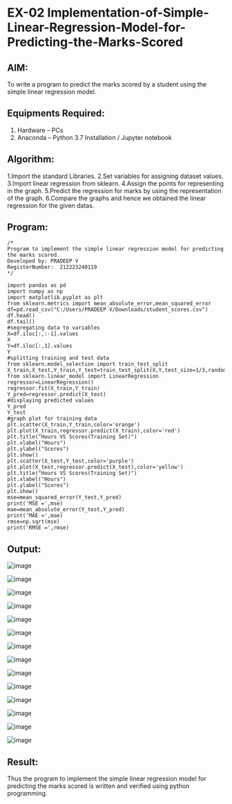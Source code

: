 # EX-02 Implementation-of-Simple-Linear-Regression-Model-for-Predicting-the-Marks-Scored

## AIM:
To write a program to predict the marks scored by a student using the simple linear regression model.

## Equipments Required:
1. Hardware – PCs
2. Anaconda – Python 3.7 Installation / Jupyter notebook

## Algorithm:
1.Import the standard Libraries.
2.Set variables for assigning dataset values.
3.Import linear regression from sklearn.
4.Assign the points for representing in the graph.
5.Predict the regression for marks by using the representation of the graph.
6.Compare the graphs and hence we obtained the linear regression for the given datas.

## Program:
```
/*
Program to implement the simple linear regression model for predicting the marks scored.
Developed by: PRADEEP V
RegisterNumber:  212223240119
*/
```

```
import pandas as pd
import numpy as np
import matplotlib.pyplot as plt
from sklearn.metrics import mean_absolute_error,mean_squared_error
df=pd.read_csv("C:/Users/PRADEEP V/Downloads/student_scores.csv")
df.head()
df.tail()
#segregating data to variables
X=df.iloc[:,:-1].values
X
Y=df.iloc[:,1].values
Y
#splitting training and test data
from sklearn.model_selection import train_test_split
X_train,X_test,Y_train,Y_test=train_test_split(X,Y,test_size=1/3,random_state=0)
from sklearn.linear_model import LinearRegression
regressor=LinearRegression()
regressor.fit(X_train,Y_train)
Y_pred=regressor.predict(X_test)
#displaying predicted values
Y_pred
Y_test
#graph plot for training data
plt.scatter(X_train,Y_train,color='orange')
plt.plot(X_train,regressor.predict(X_train),color='red')
plt.title("Hours VS Scores(Training Set)")
plt.xlabel("Hours")
plt.ylabel("Scores")
plt.show()
plt.scatter(X_test,Y_test,color='purple')
plt.plot(X_test,regressor.predict(X_test),color='yellow')
plt.title("Hours VS Scores(Training Set)")
plt.xlabel("Hours")
plt.ylabel("Scores")
plt.show()
mse=mean_squared_error(Y_test,Y_pred)
print('MSE =',mse)
mae=mean_absolute_error(Y_test,Y_pred)
print('MAE =',mae)
rmse=np.sqrt(mse)
print('RMSE =',rmse)
```

## Output:
![image](https://github.com/velupradeep/Implementation-of-Simple-Linear-Regression-Model-for-Predicting-the-Marks-Scored/assets/150329341/1cbd36d1-8030-4489-bdc7-2cefabd21477)

![image](https://github.com/velupradeep/Implementation-of-Simple-Linear-Regression-Model-for-Predicting-the-Marks-Scored/assets/150329341/fecc0c1f-e6d9-4b5e-9013-8f42208135d6)

![image](https://github.com/velupradeep/Implementation-of-Simple-Linear-Regression-Model-for-Predicting-the-Marks-Scored/assets/150329341/c4e2c805-8c7f-4f6d-920a-6f5c2decb0cc)

![image](https://github.com/velupradeep/Implementation-of-Simple-Linear-Regression-Model-for-Predicting-the-Marks-Scored/assets/150329341/84ebdd0a-27a5-49f6-838f-d873ec6bab78)

![image](https://github.com/velupradeep/Implementation-of-Simple-Linear-Regression-Model-for-Predicting-the-Marks-Scored/assets/150329341/0eadd030-6e53-4772-bfe3-c61aee0367cb)

![image](https://github.com/velupradeep/Implementation-of-Simple-Linear-Regression-Model-for-Predicting-the-Marks-Scored/assets/150329341/e5f9a69d-ef68-4168-829d-11d602445c31)

![image](https://github.com/velupradeep/Implementation-of-Simple-Linear-Regression-Model-for-Predicting-the-Marks-Scored/assets/150329341/ad9c4e63-3099-4708-acf3-f6dd253f4729)

![image](https://github.com/velupradeep/Implementation-of-Simple-Linear-Regression-Model-for-Predicting-the-Marks-Scored/assets/150329341/c37abebf-0495-47e8-9025-8ef4563b2cfc)

![image](https://github.com/velupradeep/Implementation-of-Simple-Linear-Regression-Model-for-Predicting-the-Marks-Scored/assets/150329341/d887d7b0-5a95-4b95-ab2e-8f7a87ee2390)

![image](https://github.com/velupradeep/Implementation-of-Simple-Linear-Regression-Model-for-Predicting-the-Marks-Scored/assets/150329341/d82a1425-0c61-41fb-8db0-6ed91f299249)

![image](https://github.com/velupradeep/Implementation-of-Simple-Linear-Regression-Model-for-Predicting-the-Marks-Scored/assets/150329341/dc15f54d-3323-4cc1-a1bc-778479c2a138)

![image](https://github.com/velupradeep/Implementation-of-Simple-Linear-Regression-Model-for-Predicting-the-Marks-Scored/assets/150329341/ae42f178-ea12-4e73-a56d-ede3f5493f26)

![image](https://github.com/velupradeep/Implementation-of-Simple-Linear-Regression-Model-for-Predicting-the-Marks-Scored/assets/150329341/1cd71f5d-6c29-4a10-b7ac-1a0fff0ce145)

![image](https://github.com/velupradeep/Implementation-of-Simple-Linear-Regression-Model-for-Predicting-the-Marks-Scored/assets/150329341/2506dfcd-392a-4509-9492-7933628ca4f9)

## Result:
Thus the program to implement the simple linear regression model for predicting the marks scored is written and verified using python programming.
